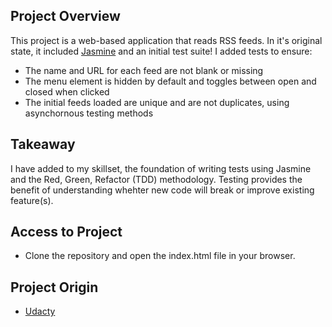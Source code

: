 ## Project Overview
This project is a web-based application that reads RSS feeds. In it's original state, it included [Jasmine](http://jasmine.github.io/) and an initial test suite! I added tests to ensure:
* The name and URL for each feed are not blank or missing
* The menu element is hidden by default and toggles between open and closed when clicked
* The initial feeds loaded are unique and are not duplicates, using asynchornous testing methods

## Takeaway
I have added to my skillset, the foundation of writing tests using Jasmine and the Red, Green, Refactor (TDD) methodology. Testing provides the benefit of understanding whehter new code will break or improve existing feature(s).

## Access to Project
* Clone the repository and open the index.html file in your browser.

## Project Origin
* [Udacty](https://github.com/udacity/frontend-nanodegree-feedreader)